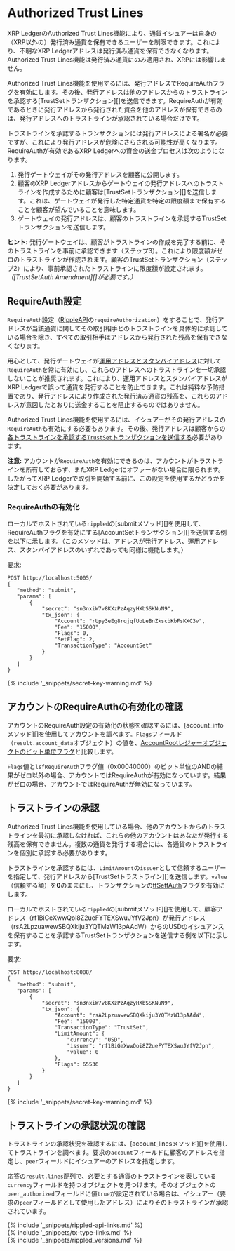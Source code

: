 # Authorized Trust Lines

XRP LedgerのAuthorized Trust Lines機能により、通貨イシュアーは自身の（XRP以外の）発行済み通貨を保有できるユーザーを制限できます。これにより、不明なXRP Ledgerアドレスは発行済み通貨を保有できなくなります。Authorized Trust Lines機能は発行済み通貨にのみ適用され、XRPには影響しません。

Authorized Trust Lines機能を使用するには、発行アドレスでRequireAuthフラグを有効にします。その後、発行アドレスは他のアドレスからのトラストラインを承認する[TrustSetトランザクション][]を送信できます。RequireAuthが有効であるときに発行アドレスから発行された資金を他のアドレスが保有できるのは、発行アドレスへのトラストラインが承認されている場合だけです。

トラストラインを承認するトランザクションには発行アドレスによる署名が必要ですが、これにより発行アドレスが危険にさらされる可能性が高くなります。RequireAuthが有効であるXRP Ledgerへの資金の送金プロセスは次のようになります。

1. 発行ゲートウェイがその発行アドレスを顧客に公開します。
2. 顧客のXRP Ledgerアドレスからゲートウェイの発行アドレスへのトラストラインを作成するために顧客は[TrustSetトランザクション][]を送信します。これは、ゲートウェイが発行した特定通貨を特定の限度額まで保有することを顧客が望んでいることを意味します。
3. ゲートウェイの発行アドレスは、顧客のトラストラインを承認するTrustSetトランザクションを送信します。

**ヒント:** 発行ゲートウェイは、顧客がトラストラインの作成を完了する前に、そのトラストラインを事前に承認できます（ステップ3）。これにより限度額がゼロのトラストラインが作成されます。顧客のTrustSetトランザクション（ステップ2）により、事前承認されたトラストラインに限度額が設定されます。_（[TrustSetAuth Amendment][]が必要です。）_

## RequireAuth設定

`RequireAuth`設定（[RippleAPI](rippleapi-reference.html)の`requireAuthorization`）をすることで、発行アドレスが当該通貨に関してその取引相手とのトラストラインを具体的に承認している場合を除き、すべての取引相手はアドレスから発行された残高を保有できなくなります。

用心として、発行ゲートウェイが[運用アドレスとスタンバイアドレス](issuing-and-operational-addresses.html)に対して`RequireAuth`を常に有効にし、これらのアドレスへのトラストラインを一切承認しないことが推奨されます。これにより、運用アドレスとスタンバイアドレスがXRP Ledgerで誤って通貨を発行することを防止できます。これは純粋な予防措置であり、発行アドレスにより作成された発行済み通貨の残高を、これらのアドレスが意図したとおりに送金することを阻止するものではありません。

Authorized Trust Lines機能を使用するには、イシュアーがその発行アドレスの`RequireAuth`も有効にする必要もあります。その後、発行アドレスは顧客からの[各トラストラインを承認する`TrustSet`トランザクションを送信する](#トラストラインの承認)必要があります。

**注意:** アカウントが`RequireAuth`を有効にできるのは、アカウントがトラストラインを所有しておらず、またXRP Ledgerにオファーがない場合に限られます。したがってXRP Ledgerで取引を開始する前に、この設定を使用するかどうかを決定しておく必要があります。

### RequireAuthの有効化

ローカルでホストされている`rippled`の[submitメソッド][]を使用して、RequireAuthフラグを有効にする[AccountSetトランザクション][]を送信する例を以下に示します。（このメソッドは、アドレスが発行アドレス、運用アドレス、スタンバイアドレスのいずれであっても同様に機能します。）

要求:

```
POST http://localhost:5005/
{
   "method": "submit",
   "params": [
       {
           "secret": "sn3nxiW7v8KXzPzAqzyHXbSSKNuN9",
           "tx_json": {
               "Account": "rUpy3eEg8rqjqfUoLeBnZkscbKbFsKXC3v",
               "Fee": "15000",
               "Flags": 0,
               "SetFlag": 2,
               "TransactionType": "AccountSet"
           }
       }
   ]
}
```

{% include '_snippets/secret-key-warning.md' %}
<!--{#_ #}-->

## アカウントのRequireAuthの有効化の確認

アカウントのRequireAuth設定の有効化の状態を確認するには、[account_infoメソッド][]を使用してアカウントを調べます。`Flags`フィールド（`result.account_data`オブジェクト）の値を、[AccountRootレジャーオブジェクトのビット単位フラグ](accountroot.html)と比較します。

`Flags`値と`lsfRequireAuth`フラグ値（0x00040000）のビット単位のANDの結果がゼロ以外の場合、アカウントではRequireAuthが有効になっています。結果がゼロの場合、アカウントではRequireAuthが無効になっています。

## トラストラインの承認

Authorized Trust Lines機能を使用している場合、他のアカウントからのトラストラインを最初に承認しなければ、これらの他のアカウントはあなたが発行する残高を保有できません。複数の通貨を発行する場合には、各通貨のトラストラインを個別に承認する必要があります。

トラストラインを承認するには、`LimitAmount`の`issuer`として信頼するユーザーを指定して、発行アドレスから[TrustSetトラストライン][]を送信します。`value`（信頼する額）を**0**のままにし、トランザクションの[tfSetfAuth](trustset.html#trustsetのフラグ)フラグを有効にします。

ローカルでホストされている`rippled`の[submitメソッド][]を使用して、顧客アドレス（rf1BiGeXwwQoi8Z2ueFYTEXSwuJYfV2Jpn）が発行アドレス（rsA2LpzuawewSBQXkiju3YQTMzW13pAAdW）からのUSDのイシュアンスを保有することを承認するTrustSetトランザクションを送信する例を以下に示します。

要求:

```
POST http://localhost:8088/
{
   "method": "submit",
   "params": [
       {
           "secret": "sn3nxiW7v8KXzPzAqzyHXbSSKNuN9",
           "tx_json": {
               "Account": "rsA2LpzuawewSBQXkiju3YQTMzW13pAAdW",
               "Fee": "15000",
               "TransactionType": "TrustSet",
               "LimitAmount": {
                   "currency": "USD",
                   "issuer": "rf1BiGeXwwQoi8Z2ueFYTEXSwuJYfV2Jpn",
                   "value": 0
               },
               "Flags": 65536
           }
       }
   ]
}
```

{% include '_snippets/secret-key-warning.md' %}
<!--{#_ #}-->

## トラストラインの承認状況の確認

トラストラインの承認状況を確認するには、[account_linesメソッド][]を使用してトラストラインを調べます。要求の`account`フィールドに顧客のアドレスを指定し、`peer`フィールドにイシュアーのアドレスを指定します。

応答の`result.lines`配列で、必要とする通貨のトラストラインを表している`currency`フィールドを持つオブジェクトを見つけます。そのオブジェクトの`peer_authorized`フィールドに値`true`が設定されている場合は、イシュアー（要求の`peer`フィールドとして使用したアドレス）によりそのトラストラインが承認されています。

<!--{# common link defs #}-->
{% include '_snippets/rippled-api-links.md' %}			
{% include '_snippets/tx-type-links.md' %}			
{% include '_snippets/rippled_versions.md' %}

